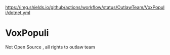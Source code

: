 https://img.shields.io/github/actions/workflow/status/OutlawTeam/VoxPopuli/dotnet.yml
# VoxPopuli

Not Open Source , all rights to outlaw team
